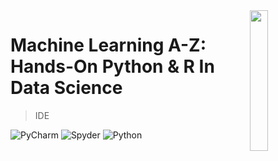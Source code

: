 <img src="https://www.softgozar.com/Image/Softwares/Thumbnail/Udemy_Machine_Learning_A-Z_Hands-On_Python_and_R_In_Data_Science_SoftGozar.com.png" align="right" width="24%"/>

# Machine Learning A-Z: Hands-On Python & R In Data Science

> IDE

![PyCharm](https://img.shields.io/badge/PyCharm-2019.2.3%20(Professional%20Edition)-brightgreen)
![Spyder](https://img.shields.io/badge/Spyder-4.0.0-red)
![Python](https://img.shields.io/badge/Python-3.7.5-blue)
